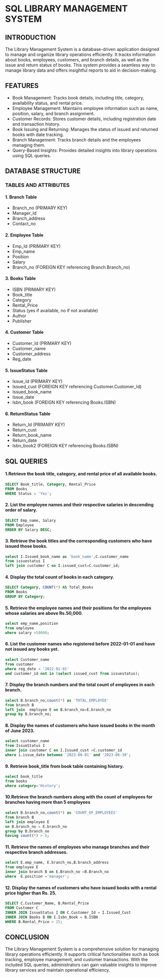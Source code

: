 # SQL LIBRARY MANAGEMENT SYSTEM

## INTRODUCTION
The Library Management System is a database-driven application designed to manage and organize library operations efficiently. It tracks information about books, employees, customers, and branch details, as well as the issue and return status of books. This system provides a seamless way to manage library data and offers insightful reports to aid in decision-making.
## FEATURES
* Book Management: Tracks book details, including title, category, availability status, and rental price.
* Employee Management: Maintains employee information such as name, position, salary, and branch assignment.
* Customer Records: Stores customer details, including registration date and transaction history.
* Book Issuing and Returning: Manages the status of issued and returned books with date tracking.
* Branch Management: Tracks branch details and the employees managing them.
* Query-Based Insights: Provides detailed insights into library operations using SQL queries.
## DATABASE STRUCTURE
### TABLES AND ATTRIBUTES
#### 1. Branch Table
* Branch_no (PRIMARY KEY)
* Manager_Id
* Branch_address
* Contact_no
#### 2. Employee Table
* Emp_Id (PRIMARY KEY)
* Emp_name
* Position
* Salary
* Branch_no (FOREIGN KEY referencing Branch.Branch_no)
#### 3.  Books Table
* ISBN (PRIMARY KEY)
* Book_title
* Category
* Rental_Price
* Status (yes if available, no if not available)
* Author
* Publisher
#### 4.  Customer Table
* Customer_Id (PRIMARY KEY)
* Customer_name
* Customer_address
* Reg_date
#### 5. IssueStatus Table
* Issue_Id (PRIMARY KEY)
* Issued_cust (FOREIGN KEY referencing Customer.Customer_Id)
* Issued_book_name
* Issue_date
* Isbn_book (FOREIGN KEY referencing Books.ISBN)
#### 6. ReturnStatus Table
* Return_Id (PRIMARY KEY)
* Return_cust
* Return_book_name
* Return_date
* Isbn_book2 (FOREIGN KEY referencing Books.ISBN)

## SQL QUERIES
#### 1.Retrieve the book title, category, and rental price of all available books.
```sql
SELECT Book_title, Category, Rental_Price 
FROM Books 
WHERE Status = 'Yes';
```
#### 2. List the employee names and their respective salaries in descending order of salary.
```sql
SELECT Emp_name, Salary 
FROM Employee 
ORDER BY Salary DESC;
```
#### 3. Retrieve the book titles and the corresponding customers who have issued those books.
```sql
select I.Issued_book_name as 'book_name',C.customer_name 
from issuestatus I 
left join customer C on I.issued_cust=C.customer_id;
```
#### 4. Display the total count of books in each category.
```sql
SELECT Category, COUNT(*) AS Total_Books 
FROM Books 
GROUP BY Category;
```
#### 5. Retrieve the employee names and their positions for the employees whose salaries are above Rs.50,000.
```sql
select emp_name,position 
from employee
where salary >50000;
```
#### 6. List the customer names who registered before 2022-01-01 and have not issued any books yet.
```sql
select Customer_name 
from customer
where reg_date < '2022-01-01'
and customer_id not in (select issued_cust from issuestatus);
```
#### 7. Display the branch numbers and the total count of employees in each branch.
```sql
select B.branch_no,count(*) as 'TOTAL_EMPLOYEE' 
from branch B
left join  employee E on B.branch_no=E.branch_no
group by B.branch_no;
```
#### 8. Display the names of customers who have issued books in the month of June 2023.
```sql
select customer_name  
from IssueStatus I
inner join customer C on I.Issued_cust =C.customer_id 
where i.issue_date between '2023-06-01' and '2023-06-30';
```
#### 9. Retrieve book_title from book table containing history.
```sql
select book_title 
from books
where category='History';
```
#### 10.Retrieve the branch numbers along with the count of employees for branches having more than 5 employees
```sql
select B.branch_no,count(*) as 'COUNT_OF_EMPLOYEES'
from branch B
left join employee E
on B.branch_no = E.branch_no
group by B.branch_no
having count(*) > 5;
```
#### 11. Retrieve the names of employees who manage branches and their respective branch addresses.
```sql
select E.emp_name, E.branch_no,B.branch_address 
from employee E
inner join branch B on E.Branch_no =B.Branch_no 
where  E.position ='manager';
```
#### 12. Display the names of customers who have issued books with a rental price higher than Rs. 25.
```sql
SELECT C.Customer_Name, B.Rental_Price 
FROM Customer C
INNER JOIN IssueStatus I ON C.Customer_Id = I.Issued_Cust
INNER JOIN Books B ON I.Isbn_Book = B.ISBN
WHERE B.Rental_Price > 25;
```
## CONCLUSION
The Library Management System is a comprehensive solution for managing library operations efficiently. It supports critical functionalities such as book tracking, employee management, and customer transactions. With the included SQL queries, administrators can gain valuable insights to improve library services and maintain operational efficiency. 





